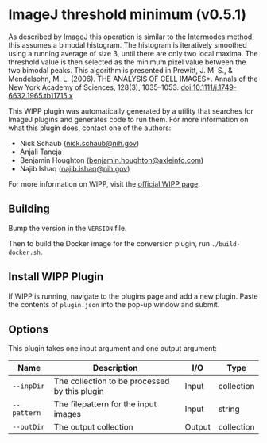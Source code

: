 # ImageJ threshold minimum (v0.5.1)

As described by [ImageJ](https://imagej.net/plugins/auto-threshold#minimum) this
operation is similar to the Intermodes method, this assumes a bimodal histogram.
The histogram is iteratively smoothed using a running average of size 3, until
there are only two local maxima. The threshold value is then selected as the
minimum pixel value between the two bimodal peaks. This algorithm is presented
in Prewitt, J. M. S., & Mendelsohn, M. L. (2006). THE ANALYSIS OF CELL IMAGES*.
Annals of the New York Academy of Sciences, 128(3), 1035–1053.
[doi:10.1111/j.1749-6632.1965.tb11715.x](https://doi.org/10.1111/j.1749-6632.1965.tb11715.x)

This WIPP plugin was automatically generated by a utility that searches for ImageJ plugins and generates code to run them.
For more information on what this plugin does, contact one of the authors:

 - Nick Schaub (nick.schaub@nih.gov)
 - Anjali Taneja
 - Benjamin Houghton (benjamin.houghton@axleinfo.com)
 - Najib Ishaq (najib.ishaq@nih.gov)

For more information on WIPP, visit the [official WIPP page](https://isg.nist.gov/deepzoomweb/software/wipp).

## Building

Bump the version in the `VERSION` file.

Then to build the Docker image for the conversion plugin, run
`./build-docker.sh`.

## Install WIPP Plugin

If WIPP is running, navigate to the plugins page and add a new plugin.
Paste the contents of `plugin.json` into the pop-up window and submit.

## Options

This plugin takes one input argument and one output argument:

| Name        | Description                                   | I/O    | Type       |
| ----------- | --------------------------------------------- | ------ | ---------- |
| `--inpDir`  | The collection to be processed by this plugin | Input  | collection |
| `--pattern` | The filepattern for the input images          | Input  | string     |
| `--outDir`  | The output collection                         | Output | collection |

